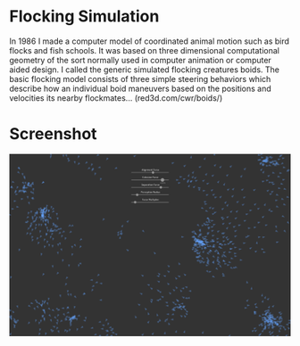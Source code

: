 # Flocking Simulation
In 1986 I made a computer model of coordinated animal motion such as bird 
flocks and fish schools. It was based on three dimensional computational 
geometry of the sort normally used in computer animation or computer aided 
design. I called the generic simulated flocking creatures boids. The basic 
flocking model consists of three simple steering behaviors which describe 
how an individual boid maneuvers based on the positions and velocities its 
nearby flockmates... (red3d.com/cwr/boids/)

# Screenshot
![Reference](https://github.com/Humayung/Flocking-Simulation/blob/master/screenshot.png)

